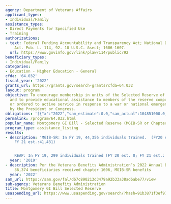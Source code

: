 ```yaml
---
agency: Department of Veterans Affairs
applicant_types:
- Individual/Family
assistance_types:
- Direct Payments for Specified Use
- Training
authorizations:
- text: Federal Funding Accountability and Transparency Act; National Defense Authorization
    Act. Pub. L. 114, 92. 10 U.S.C. &sect; 1606-1607.
  url: https://www.govinfo.gov/link/plaw/114/public/92
beneficiary_types:
- Individual/Family
categories:
- Education - Higher Education - General
cfda: '64.032'
fiscal_year: '2022'
grants_url: https://grants.gov/search-grants?cfda=64.032
layout: program
objective: To encourage membership in units of the Selected Reserve of the Ready Reserve
  and to provide educational assistance to members of the reserve components called
  or ordered to active service in response to a war or national emergency declared
  by the President or Congress.
obligations: '[{"x":"2022","sam_estimate":0.0,"sam_actual":104851000.0,"usa_spending_actual":106300722.0},{"x":"2023","sam_estimate":115380000.0,"sam_actual":0.0,"usa_spending_actual":117964472.0},{"x":"2024","sam_estimate":122175000.0,"sam_actual":0.0,"usa_spending_actual":114123456.0}]'
permalink: /program/64.032.html
popular_name: Montgomery GI Bill - Selected Reserve (MGIB-SR or Chapter 1606)
program_type: assistance_listing
results:
- description: 'MGIB-SR: In FY 19, 44,356 individuals trained.  (FY20 est.:42,868;
    FY 21 est.:41,431)


    REAP: In FY 19, 299 individuals trained (FY 20 est. 0; FY 21 est.: 0)'
  year: '2019'
- description: Per the Veterans Benefits Administration’s 2022 Annual Benefits Report,
    36,374 beneficiaries received chapter 1606, MGIB-SR benefits
  year: '2022'
sam_url: https://sam.gov/fal/d67c890213d3479a92b33a38ad6abe77/view
sub-agency: Veterans Benefits Administration
title: Montgomery GI Bill Selected Reserve
usaspending_url: https://www.usaspending.gov/search/?hash=91b3871f3ef975caf4312a2daa592607
---
```

